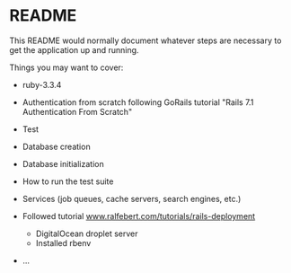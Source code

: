 # README

This README would normally document whatever steps are necessary to get the
application up and running.

Things you may want to cover:

* ruby-3.3.4

* Authentication from scratch following GoRails tutorial "Rails 7.1
  Authentication From Scratch" 

* Test

* Database creation

* Database initialization

* How to run the test suite

* Services (job queues, cache servers, search engines, etc.)

* Followed tutorial www.ralfebert.com/tutorials/rails-deployment 
    - DigitalOcean droplet server
    - Installed rbenv 

* ...
